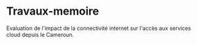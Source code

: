 # Travaux-memoire
Evaluation de l'impact de la connectivité internet sur l'accès aux services cloud depuis le Cameroun.
